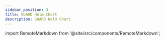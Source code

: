 ```yaml
---
sidebar_position: 3
title: GUARD Helm Chart
description: GUARD Helm Chart
---
```


import RemoteMarkdown from '@site/src/components/RemoteMarkdown';

<!-- TODO_MVP(@commoddity): Update this embed to point to `main` branch once PR #62 merged:
https://github.com/buildwithgrove/helm-charts/pull/62 -->
<RemoteMarkdown src="https://raw.githubusercontent.com/buildwithgrove/helm-charts/refs/heads/guard-docs/charts/guard/README.md" />
